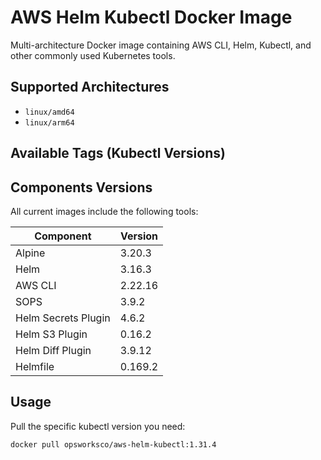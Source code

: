 # AWS Helm Kubectl Docker Image

Multi-architecture Docker image containing AWS CLI, Helm, Kubectl, and other commonly used Kubernetes tools.

## Supported Architectures

- `linux/amd64`
- `linux/arm64`

## Available Tags (Kubectl Versions)



## Components Versions

All current images include the following tools:

| Component | Version |
|-----------|---------|
| Alpine | 3.20.3 |
| Helm | 3.16.3 |
| AWS CLI | 2.22.16 |
| SOPS | 3.9.2 |
| Helm Secrets Plugin | 4.6.2 |
| Helm S3 Plugin | 0.16.2 |
| Helm Diff Plugin | 3.9.12 |
| Helmfile | 0.169.2 |

## Usage

Pull the specific kubectl version you need:
```bash
docker pull opsworksco/aws-helm-kubectl:1.31.4
